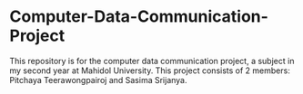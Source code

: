 # Computer-Data-Communication-Project
This repository is for the computer data communication project, a subject in my second year at Mahidol University.
This project consists of 2 members: Pitchaya Teerawongpairoj and Sasima Srijanya.
